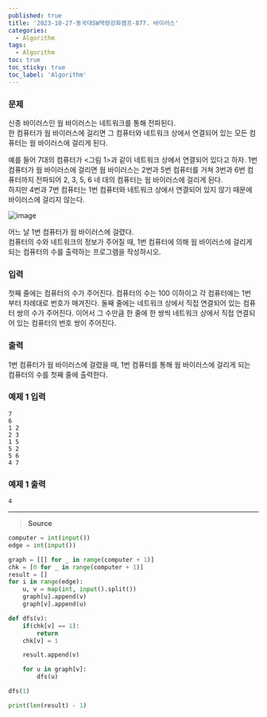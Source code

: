 ```yaml
---
published: true
title: '2023-10-27-동국대SW역량강화캠프-877. 바이러스'
categories:
  - Algorithm
tags:
  - Algorithm
toc: true
toc_sticky: true
toc_label: 'Algorithm'
---
```


### **문제**

신종 바이러스인 웜 바이러스는 네트워크를 통해 전파된다.  
한 컴퓨터가 웜 바이러스에 걸리면 그 컴퓨터와 네트워크 상에서 연결되어 있는 모든 컴퓨터는 웜 바이러스에 걸리게 된다.

예를 들어 7대의 컴퓨터가 <그림 1>과 같이 네트워크 상에서 연결되어 있다고 하자.
1번 컴퓨터가 웜 바이러스에 걸리면 웜 바이러스는 2번과 5번 컴퓨터를 거쳐 3번과 6번 컴퓨터까지 전파되어 2, 3, 5, 6 네 대의 컴퓨터는 웜 바이러스에 걸리게 된다.  
하지만 4번과 7번 컴퓨터는 1번 컴퓨터와 네트워크 상에서 연결되어 있지 않기 때문에 바이러스에 걸리지 않는다.

![image](https://github.com/seungsimdang/seungsimdang.github.io/blob/master/_images/%EB%B0%94%EC%9D%B4%EB%9F%AC%EC%8A%A4.png?raw=true)

어느 날 1번 컴퓨터가 웜 바이러스에 걸렸다.  
컴퓨터의 수와 네트워크의 정보가 주어질 때, 1번 컴퓨터에 의해 웜 바이러스에 걸리게 되는 컴퓨터의 수를 출력하는 프로그램을 작성하시오.

### **입력**

첫째 줄에는 컴퓨터의 수가 주어진다. 컴퓨터의 수는 100 이하이고 각 컴퓨터에는 1번 부터 차례대로 번호가 매겨진다. 둘째 줄에는 네트워크 상에서 직접 연결되어 있는 컴퓨터 쌍의 수가 주어진다. 이어서 그 수만큼 한 줄에 한 쌍씩 네트워크 상에서 직접 연결되어 있는 컴퓨터의 번호 쌍이 주어진다.

### **출력**

1번 컴퓨터가 웜 바이러스에 걸렸을 때, 1번 컴퓨터를 통해 웜 바이러스에 걸리게 되는 컴퓨터의 수를 첫째 줄에 출력한다.

### **예제 1 입력**

```
7
6
1 2
2 3
1 5
5 2
5 6
4 7
```

### **예제 1 출력**

```
4
```

---

> **Source**

```python
computer = int(input())
edge = int(input())

graph = [[] for _ in range(computer + 1)]
chk = [0 for _ in range(computer + 1)]
result = []
for i in range(edge):
    u, v = map(int, input().split())
    graph[u].append(v)
    graph[v].append(u)

def dfs(v):
    if(chk[v] == 1):
        return
    chk[v] = 1

    result.append(v)

    for u in graph[v]:
        dfs(u)

dfs(1)

print(len(result) - 1)
```
